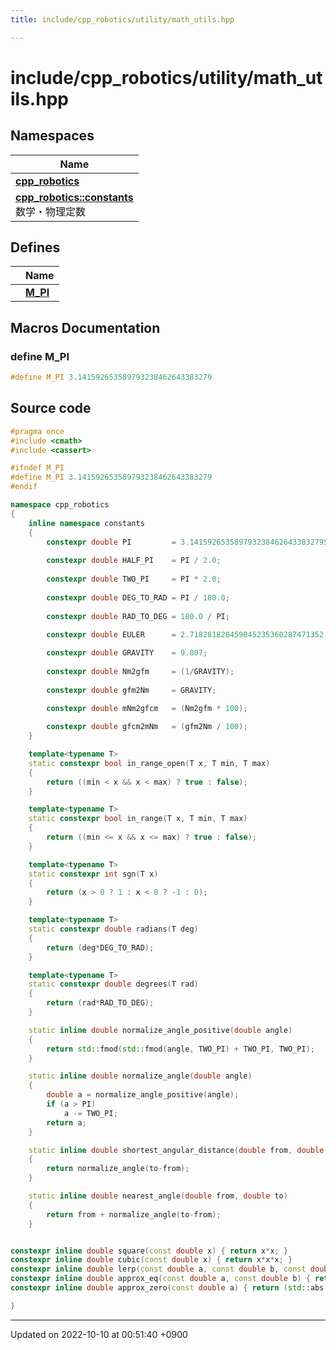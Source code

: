 ```yaml
---
title: include/cpp_robotics/utility/math_utils.hpp

---
```


# include/cpp_robotics/utility/math_utils.hpp



## Namespaces

| Name           |
| -------------- |
| **[cpp_robotics](/cpp_robotics/doxybook/Namespaces/namespacecpp__robotics/)**  |
| **[cpp_robotics::constants](/cpp_robotics/doxybook/Namespaces/namespacecpp__robotics_1_1constants/)** <br>数学・物理定数  |

## Defines

|                | Name           |
| -------------- | -------------- |
|  | **[M_PI](/cpp_robotics/doxybook/Files/math__utils_8hpp/#define-m-pi)**  |




## Macros Documentation

### define M_PI

```cpp
#define M_PI 3.141592653589793238462643383279
```


## Source code

```cpp
#pragma once
#include <cmath>
#include <cassert>

#ifndef M_PI
#define M_PI 3.141592653589793238462643383279
#endif 

namespace cpp_robotics
{
    inline namespace constants
    {
        constexpr double PI         = 3.1415926535897932384626433832795;
        
        constexpr double HALF_PI    = PI / 2.0;
        
        constexpr double TWO_PI     = PI * 2.0;
        
        constexpr double DEG_TO_RAD = PI / 180.0;
        
        constexpr double RAD_TO_DEG = 180.0 / PI;
        
        constexpr double EULER      = 2.718281828459045235360287471352;

        constexpr double GRAVITY    = 9.807;
        
        constexpr double Nm2gfm     = (1/GRAVITY);
        
        constexpr double gfm2Nm     = GRAVITY;

        constexpr double mNm2gfcm   = (Nm2gfm * 100);
        
        constexpr double gfcm2mNm   = (gfm2Nm / 100);
    }

    template<typename T>
    static constexpr bool in_range_open(T x, T min, T max) 
    {
        return ((min < x && x < max) ? true : false);
    }

    template<typename T>
    static constexpr bool in_range(T x, T min, T max) 
    {
        return ((min <= x && x <= max) ? true : false);
    }

    template<typename T>
    static constexpr int sgn(T x) 
    {
        return (x > 0 ? 1 : x < 0 ? -1 : 0);
    }

    template<typename T>
    static constexpr double radians(T deg) 
    {
        return (deg*DEG_TO_RAD);
    }

    template<typename T>
    static constexpr double degrees(T rad)
    {
        return (rad*RAD_TO_DEG);
    }

    static inline double normalize_angle_positive(double angle)
    {
        return std::fmod(std::fmod(angle, TWO_PI) + TWO_PI, TWO_PI);
    }

    static inline double normalize_angle(double angle)
    {
        double a = normalize_angle_positive(angle);
        if (a > PI)
            a -= TWO_PI;
        return a;
    }

    static inline double shortest_angular_distance(double from, double to)
    {
        return normalize_angle(to-from);
    }

    static inline double nearest_angle(double from, double to)
    {
        return from + normalize_angle(to-from);
    }


constexpr inline double square(const double x) { return x*x; }
constexpr inline double cubic(const double x) { return x*x*x; }
constexpr inline double lerp(const double a, const double b, const double t) { return a + (b-a)*t; }
constexpr inline double approx_eq(const double a, const double b) { return (std::abs(a-b) < 1e-12); }
constexpr inline double approx_zero(const double a) { return (std::abs(a) < 1e-12); }

}
```


-------------------------------

Updated on 2022-10-10 at 00:51:40 +0900
